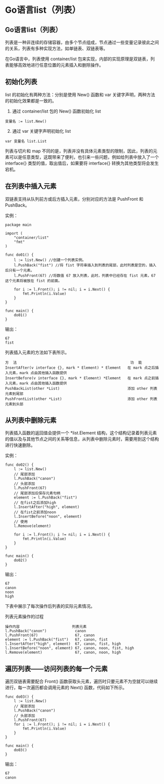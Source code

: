 # Go语言list（列表）
## Go语言list（列表）
列表是一种非连续的存储容器，由多个节点组成，节点通过一些变量记录彼此之间的关系，列表有多种实现方法，如单链表、双链表等。

在Go语言中，列表使用 container/list 包来实现，内部的实现原理是双链表，列表能够高效地进行任意位置的元素插入和删除操作。

## 初始化列表

list 的初始化有两种方法：分别是使用 New() 函数和 var 关键字声明，两种方法的初始化效果都是一致的。

1) 通过 container/list 包的 New() 函数初始化 list

```
变量名 := list.New()
```

2) 通过 var 关键字声明初始化 list

```
var 变量名 list.List
```


列表与切片和 map 不同的是，列表并没有具体元素类型的限制，因此，列表的元素可以是任意类型，这既带来了便利，也引来一些问题，例如给列表中放入了一个 interface{} 类型的值，取出值后，如果要将 interface{} 转换为其他类型将会发生宕机。

## 在列表中插入元素
双链表支持从队列前方或后方插入元素，分别对应的方法是 PushFront 和 PushBack。

实例：

```
package main

import (
	"container/list"
	"fmt"
)

func do01() {
	l := list.New() //创建一个列表实例。
	l.PushBack("fist") //将 fist 字符串插入到列表的尾部，此时列表是空的，插入后只有一个元素。
	l.PushFront(67) //将数值 67 放入列表，此时，列表中已经存在 fist 元素，67 这个元素将被放在 fist 的前面。

	for i := l.Front(); i != nil; i = i.Next() {
		fmt.Println(i.Value)
	}
}

func main() {
	do01()
}

```

输出：

```
67
fist
```
列表插入元素的方法如下表所示。


```
方  法	                                                功  能
InsertAfter(v interface {}, mark * Element) * Element	在 mark 点之后插入元素，mark 点由其他插入函数提供
InsertBefore(v interface {}, mark * Element) *Element	在 mark 点之前插入元素，mark 点由其他插入函数提供
PushBackList(other *List)	                            添加 other 列表元素到尾部
PushFrontList(other *List)	                            添加 other 列表元素到头部
```

## 从列表中删除元素

列表插入函数的返回值会提供一个 *list.Element 结构，这个结构记录着列表元素的值以及与其他节点之间的关系等信息，从列表中删除元素时，需要用到这个结构进行快速删除。

实例：

```
func do02() {
	l := list.New()
	// 尾部添加
	l.PushBack("canon")
	// 头部添加
	l.PushFront(67)
	// 尾部添加后保存元素句柄
	element := l.PushBack("fist")
	// 在fist之后添加high
	l.InsertAfter("high", element)
	// 在fist之前添加noon
	l.InsertBefore("noon", element)
	// 使用
	l.Remove(element)

	for i := l.Front(); i != nil; i = i.Next() {
		fmt.Println(i.Value)
	}
}

func main() {
	do02()
}

```
输出：

```
67
canon
noon
high
```

下表中展示了每次操作后列表的实际元素情况。

列表元素操作的过程

```
操作内容	                    列表元素
l.PushBack("canon")	            canon
l.PushFront(67)	                67, canon
element := l.PushBack("fist")	67, canon, fist
l.InsertAfter("high", element)	67, canon, fist, high
l.InsertBefore("noon", element)	67, canon, noon, fist, high
l.Remove(element)	            67, canon, noon, high
```
## 遍历列表——访问列表的每一个元素
遍历双链表需要配合 Front() 函数获取头元素，遍历时只要元素不为空就可以继续进行，每一次遍历都会调用元素的 Next() 函数，代码如下所示。


```
func do03() {
	l := list.New()
	// 尾部添加
	l.PushBack("canon")
	// 头部添加
	l.PushFront(67)
	for i := l.Front(); i != nil; i = i.Next() {
		fmt.Println(i.Value)
	}
}

func main() {
	do03()
}

```

输出：

```
67
canon
```

